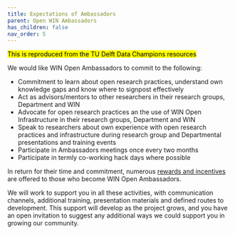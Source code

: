 ```yaml
---
title: Expectations of Ambassadors
parent: Open WIN Ambassadors
has_children: false
nav_order: 5
---
```


<mark>This is reproduced from the TU Delft Data Champions resources</mark>

We would like WIN Open Ambassadors to commit to the following:

- Commitment to learn about open research practices, understand own knowledge gaps and know where to signpost effectively
- Act as advisors/mentors to other researchers in their research groups, Department and WIN
- Advocate for open research practices an the use of WIN Open Infrastructure in their research groups, Department and WIN
- Speak to researchers about own experience with open research practices and infrastructure during research group and Departmental presentations and training events
- Participate in Ambassadors meetings once every two months
- Participate in termly co-working hack days where possible

In return for their time and commitment, numerous [rewards and incentives](benfits.md) are offered to those who become WIN Open Ambassadors.

We will work to support you in all these activities, with communication channels, additional training, presentation materials and defined routes to development. This support will develop as the project grows, and you have an open invitation to suggest any additional ways we could support you in growing our community.

